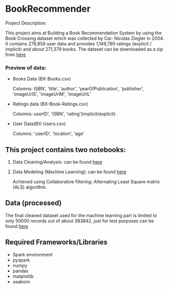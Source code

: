 # BookRecommender

Project Description:

This project aims at Building a Book Recommendation System by using the Book Crossing dataset which was collected by Cai-   Nicolas Ziegler in 2004. It contains 278,858 user data and provides 1,149,780 ratings (explicit / implicit) and about     271,379 books. 
The dataset can be downloaded as a zip from [here](http://www2.informatik.uni-freiburg.de/~cziegler/BX/)

### Preview of data:
* Books Data (BX-Books.csv) 

  Columns: ISBN', 'title', 'author', 'yearOfPublication', 'publisher', 'imageUrlS', 'imageUrlM', 'imageUrlL'

* Ratings data (BX-Book-Ratings.csv)

  Columns: userID', 'ISBN', 'rating'(implicit/explicit)

* User Data(BX-Users.csv)

  Columns: 'userID', 'location', 'age' 


## This project contains two notebooks:
1. Data Cleaning/Analysis: can be found [here](https://github.com/emilianaambo/BookRecommender/blob/master/notebooks/1%20Data%20Analysis_Cleaning%20Book%20Recommendation.ipynb)

2. Data Modeling (Machine Learning): can be found [here](https://github.com/emilianaambo/BookRecommender/blob/master/notebooks/2%20Machine%20Learning%20Book%20Recommendation.ipynb)

   Achieved using Collaborative filtering: Alternating Least Square matrix (ALS) algorithm.
 
## Data (processed)
The final cleaned dataset used for the machine learning part is limited to only 50000 records out of about 383842, just for  test purposes can be found [here](https://github.com/emilianaambo/BookRecommender/tree/master/data.csv)


## Required Frameworks/Libraries
* Spark environment
* pyspark
* numpy
* pandas
* matplotlib
* seaborn
